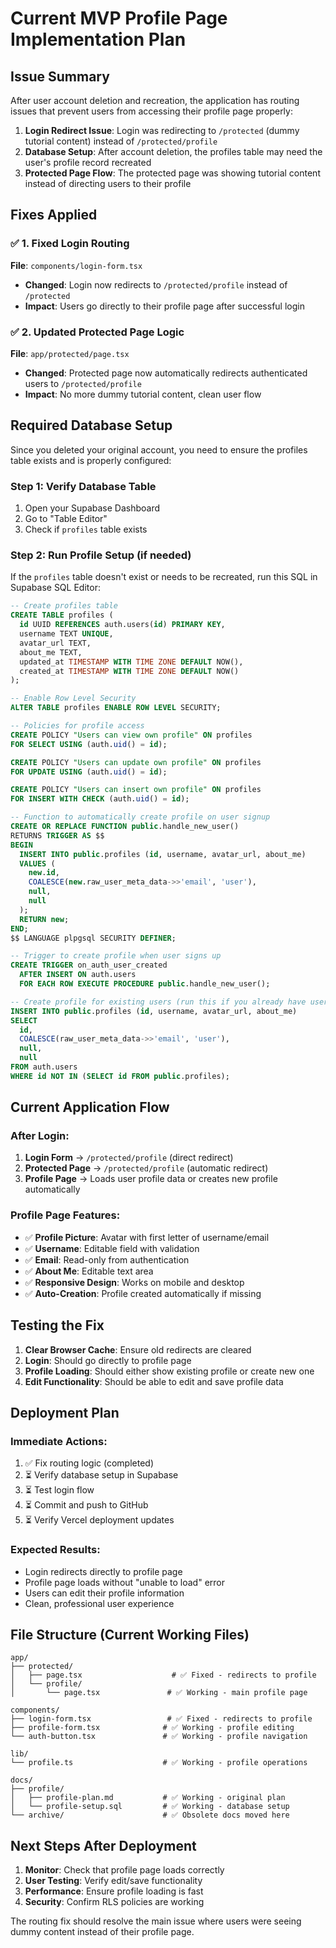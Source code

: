 # Current MVP Profile Page Implementation Plan

## Issue Summary

After user account deletion and recreation, the application has routing issues that prevent users from accessing their profile page properly:

1. **Login Redirect Issue**: Login was redirecting to `/protected` (dummy tutorial content) instead of `/protected/profile` 
2. **Database Setup**: After account deletion, the profiles table may need the user's profile record recreated
3. **Protected Page Flow**: The protected page was showing tutorial content instead of directing users to their profile

## Fixes Applied

### ✅ 1. Fixed Login Routing
**File**: `components/login-form.tsx`
- **Changed**: Login now redirects to `/protected/profile` instead of `/protected`
- **Impact**: Users go directly to their profile page after successful login

### ✅ 2. Updated Protected Page Logic  
**File**: `app/protected/page.tsx`
- **Changed**: Protected page now automatically redirects authenticated users to `/protected/profile`
- **Impact**: No more dummy tutorial content, clean user flow

## Required Database Setup

Since you deleted your original account, you need to ensure the profiles table exists and is properly configured:

### Step 1: Verify Database Table
1. Open your Supabase Dashboard
2. Go to "Table Editor" 
3. Check if `profiles` table exists

### Step 2: Run Profile Setup (if needed)
If the `profiles` table doesn't exist or needs to be recreated, run this SQL in Supabase SQL Editor:

```sql
-- Create profiles table
CREATE TABLE profiles (
  id UUID REFERENCES auth.users(id) PRIMARY KEY,
  username TEXT UNIQUE,
  avatar_url TEXT,
  about_me TEXT,
  updated_at TIMESTAMP WITH TIME ZONE DEFAULT NOW(),
  created_at TIMESTAMP WITH TIME ZONE DEFAULT NOW()
);

-- Enable Row Level Security
ALTER TABLE profiles ENABLE ROW LEVEL SECURITY;

-- Policies for profile access
CREATE POLICY "Users can view own profile" ON profiles 
FOR SELECT USING (auth.uid() = id);

CREATE POLICY "Users can update own profile" ON profiles 
FOR UPDATE USING (auth.uid() = id);

CREATE POLICY "Users can insert own profile" ON profiles 
FOR INSERT WITH CHECK (auth.uid() = id);

-- Function to automatically create profile on user signup
CREATE OR REPLACE FUNCTION public.handle_new_user()
RETURNS TRIGGER AS $$
BEGIN
  INSERT INTO public.profiles (id, username, avatar_url, about_me)
  VALUES (
    new.id, 
    COALESCE(new.raw_user_meta_data->>'email', 'user'), 
    null, 
    null
  );
  RETURN new;
END;
$$ LANGUAGE plpgsql SECURITY DEFINER;

-- Trigger to create profile when user signs up
CREATE TRIGGER on_auth_user_created
  AFTER INSERT ON auth.users
  FOR EACH ROW EXECUTE PROCEDURE public.handle_new_user();

-- Create profile for existing users (run this if you already have users)
INSERT INTO public.profiles (id, username, avatar_url, about_me)
SELECT 
  id, 
  COALESCE(raw_user_meta_data->>'email', 'user'),
  null,
  null
FROM auth.users
WHERE id NOT IN (SELECT id FROM public.profiles);
```

## Current Application Flow

### After Login:
1. **Login Form** → `/protected/profile` (direct redirect)
2. **Protected Page** → `/protected/profile` (automatic redirect)
3. **Profile Page** → Loads user profile data or creates new profile automatically

### Profile Page Features:
- ✅ **Profile Picture**: Avatar with first letter of username/email
- ✅ **Username**: Editable field with validation
- ✅ **Email**: Read-only from authentication
- ✅ **About Me**: Editable text area
- ✅ **Responsive Design**: Works on mobile and desktop
- ✅ **Auto-Creation**: Profile created automatically if missing

## Testing the Fix

1. **Clear Browser Cache**: Ensure old redirects are cleared
2. **Login**: Should go directly to profile page
3. **Profile Loading**: Should either show existing profile or create new one
4. **Edit Functionality**: Should be able to edit and save profile data

## Deployment Plan

### Immediate Actions:
1. ✅ Fix routing logic (completed)
2. ⏳ Verify database setup in Supabase
3. ⏳ Test login flow
4. ⏳ Commit and push to GitHub
5. ⏳ Verify Vercel deployment updates

### Expected Results:
- Login redirects directly to profile page
- Profile page loads without "unable to load" error
- Users can edit their profile information
- Clean, professional user experience

## File Structure (Current Working Files)

```
app/
├── protected/
│   ├── page.tsx                    # ✅ Fixed - redirects to profile
│   └── profile/
│       └── page.tsx               # ✅ Working - main profile page

components/
├── login-form.tsx                 # ✅ Fixed - redirects to profile
├── profile-form.tsx              # ✅ Working - profile editing
└── auth-button.tsx               # ✅ Working - profile navigation

lib/
└── profile.ts                    # ✅ Working - profile operations

docs/
├── profile/
│   ├── profile-plan.md           # ✅ Working - original plan
│   └── profile-setup.sql         # ✅ Working - database setup
└── archive/                      # ✅ Obsolete docs moved here
```

## Next Steps After Deployment

1. **Monitor**: Check that profile page loads correctly
2. **User Testing**: Verify edit/save functionality
3. **Performance**: Ensure profile loading is fast
4. **Security**: Confirm RLS policies are working

The routing fix should resolve the main issue where users were seeing dummy content instead of their profile page.
